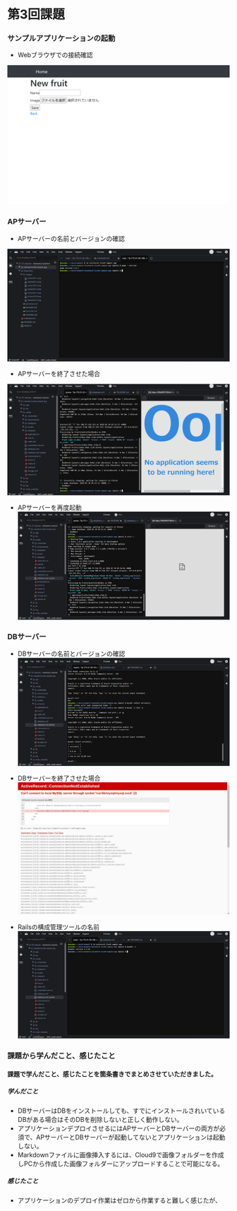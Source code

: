 # 第3回課題
### サンプルアプリケーションの起動

- Webブラウザでの接続確認

![接続確認](images/lecture03-1.png)

### APサーバー
- APサーバーの名前とバージョンの確認

![APサーバーの名前とバージョン](images/lecture03-2.png)
- APサーバーを終了させた場合

![APサーバーを終了させた場合](images/lecture03-3.png)

- APサーバーを再度起動
![APサーバーを再度起動](images/lecture03-4.png)


### DBサーバー

- DBサーバーの名前とバージョンの確認
![DBサーバーの名前とバージョン](images/lecture03-5.png)

- DBサーバーを終了させた場合
![DBサーバーを終了させた場合](images/lecture03-6.png)

- Railsの構成管理ツールの名前
![Railsの構成管理ツールの名前](images/lecture03-7.png)

### 課題から学んだこと、感じたこと
#### 課題で学んだこと、感じたことを箇条書きでまとめさせていただきました。

##### 学んだこと
- DBサーバーはDBをインストールしても、すでにインストールされいているDBがある場合はそのDBを削除しないと正しく動作しない。
- アプリケーションデプロイさせるにはAPサーバーとDBサーバーの両方が必須で、APサーバーとDBサーバーが起動してないとアプリケーションは起動しない。
- Markdownファイルに画像挿入するには、Cloud9で画像フォルダーを作成しPCから作成した画像フォルダーにアップロードすることで可能になる。

##### 感じたこと
- アプリケーションのデプロイ作業はゼロから作業すると難しく感じたが、